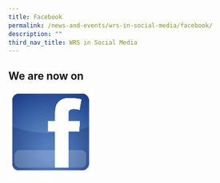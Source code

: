 ```yaml
---
title: Facebook
permalink: /news-and-events/wrs-in-social-media/facebook/
description: ""
third_nav_title: WRS in Social Media
---
```


## We are now on 
[![](/images/fb%20logo.png)](https://www.facebook.com/people/Woodlands-Ring-Secondary-School/100064001892393/)